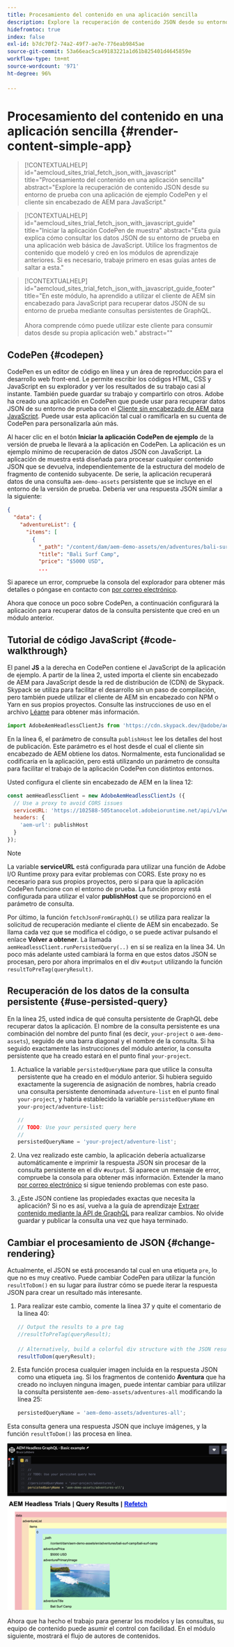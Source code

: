 ```yaml
---
title: Procesamiento del contenido en una aplicación sencilla
description: Explore la recuperación de contenido JSON desde su entorno de prueba con una aplicación de ejemplo CodePen y el cliente sin encabezado de AEM para JavaScript.
hidefromtoc: true
index: false
exl-id: b7dc70f2-74a2-49f7-ae7e-776eab9845ae
source-git-commit: 53a66eac5ca49183221a1d61b825401d4645859e
workflow-type: tm+mt
source-wordcount: '971'
ht-degree: 96%

---
```



# Procesamiento del contenido en una aplicación sencilla {#render-content-simple-app}

>[!CONTEXTUALHELP]
>id="aemcloud_sites_trial_fetch_json_with_javascript"
>title="Procesamiento del contenido en una aplicación sencilla"
>abstract="Explore la recuperación de contenido JSON desde su entorno de prueba con una aplicación de ejemplo CodePen y el cliente sin encabezado de AEM para JavaScript."

>[!CONTEXTUALHELP]
>id="aemcloud_sites_trial_fetch_json_with_javascript_guide"
>title="Iniciar la aplicación CodePen de muestra"
>abstract="Esta guía explica cómo consultar los datos JSON de su entorno de prueba en una aplicación web básica de JavaScript. Utilice los fragmentos de contenido que modeló y creó en los módulos de aprendizaje anteriores. Si es necesario, trabaje primero en esas guías antes de saltar a esta."

>[!CONTEXTUALHELP]
>id="aemcloud_sites_trial_fetch_json_with_javascript_guide_footer"
>title="En este módulo, ha aprendido a utilizar el cliente de AEM sin encabezado para JavaScript para recuperar datos JSON de su entorno de prueba mediante consultas persistentes de GraphQL.<br><br>Ahora comprende cómo puede utilizar este cliente para consumir datos desde su propia aplicación web."
>abstract=""

## CodePen {#codepen}

CodePen es un editor de código en línea y un área de reproducción para el desarrollo web front-end. Le permite escribir los códigos HTML, CSS y JavaScript en su explorador y ver los resultados de su trabajo casi al instante. También puede guardar su trabajo y compartirlo con otros. Adobe ha creado una aplicación en CodePen que puede usar para recuperar datos JSON de su entorno de prueba con el [Cliente sin encabezado de AEM para JavaScript](https://github.com/adobe/aem-headless-client-js). Puede usar esta aplicación tal cual o ramificarla en su cuenta de CodePen para personalizarla aún más.

Al hacer clic en el botón **Iniciar la aplicación CodePen de ejemplo** de la versión de prueba le llevará a la aplicación en CodePen. La aplicación es un ejemplo mínimo de recuperación de datos JSON con JavaScript. La aplicación de muestra está diseñada para procesar cualquier contenido JSON que se devuelva, independientemente de la estructura del modelo de fragmento de contenido subyacente. De serie, la aplicación recuperará datos de una consulta `aem-demo-assets` persistente que se incluye en el entorno de la versión de prueba. Debería ver una respuesta JSON similar a la siguiente:

```json
{
  "data": {
    "adventureList": {
      "items": [
        {
          "_path": "/content/dam/aem-demo-assets/en/adventures/bali-surf-camp/bali-surf-camp",
          "title": "Bali Surf Camp",
          "price": "$5000 USD",
          ...
```

Si aparece un error, compruebe la consola del explorador para obtener más detalles o póngase en contacto con [por correo electrónico](mailto:aem-headless-trials-support@adobe.com?subject=AEM%20Trials%20support%20request).

Ahora que conoce un poco sobre CodePen, a continuación configurará la aplicación para recuperar datos de la consulta persistente que creó en un módulo anterior.

## Tutorial de código JavaScript {#code-walkthrough}

El panel **JS** a la derecha en CodePen contiene el JavaScript de la aplicación de ejemplo. A partir de la línea 2, usted importa el cliente sin encabezado de AEM para JavaScript desde la red de distribución de (CDN) de Skypack. Skypack se utiliza para facilitar el desarrollo sin un paso de compilación, pero también puede utilizar el cliente de AEM sin encabezado con NPM o Yarn en sus propios proyectos. Consulte las instrucciones de uso en el archivo [Léame](https://github.com/adobe/aem-headless-client-js#aem-headless-client-for-javascript) para obtener más información.

```javascript
import AdobeAemHeadlessClientJs from 'https://cdn.skypack.dev/@adobe/aem-headless-client-js@v3.2.0';
```

En la línea 6, el parámetro de consulta `publishHost` lee los detalles del host de publicación. Este parámetro es el host desde el cual el cliente sin encabezado de AEM obtiene los datos. Normalmente, esta funcionalidad se codificaría en la aplicación, pero está utilizando un parámetro de consulta para facilitar el trabajo de la aplicación CodePen con distintos entornos.

Usted configura el cliente sin encabezado de AEM en la línea 12:

```javascript
const aemHeadlessClient = new AdobeAemHeadlessClientJs ({
  // Use a proxy to avoid CORS issues
  serviceURL: 'https://102588-505tanocelot.adobeioruntime.net/api/v1/web/aem/proxy',
  headers: {
    'aem-url': publishHost
  }
});
```

>[!NOTE]
>
>La variable **serviceURL** está configurada para utilizar una función de Adobe I/O Runtime proxy para evitar problemas con CORS. Este proxy no es necesario para sus propios proyectos, pero sí para que la aplicación CodePen funcione con el entorno de prueba. La función proxy está configurada para utilizar el valor **publishHost** que se proporcionó en el parámetro de consulta.

Por último, la función `fetchJsonFromGraphQL()` se utiliza para realizar la solicitud de recuperación mediante el cliente de AEM sin encabezado. Se llama cada vez que se modifica el código, o se puede activar pulsando el enlace **Volver a obtener**. La llamada `aemHeadlessClient.runPersistedQuery(..)` en sí se realiza en la línea 34. Un poco más adelante usted cambiará la forma en que estos datos JSON se procesan, pero por ahora imprímalos en el div `#output` utilizando la función `resultToPreTag(queryResult)`.

## Recuperación de los datos de la consulta persistente {#use-persisted-query}

En la línea 25, usted indica de qué consulta persistente de GraphQL debe recuperar datos la aplicación. El nombre de la consulta persistente es una combinación del nombre del punto final (es decir, `your-project` o `aem-demo-assets`), seguido de una barra diagonal y el nombre de la consulta. Si ha seguido exactamente las instrucciones del módulo anterior, la consulta persistente que ha creado estará en el punto final `your-project`.

1. Actualice la variable `persistedQueryName` para que utilice la consulta persistente que ha creado en el módulo anterior. Si hubiera seguido exactamente la sugerencia de asignación de nombres, habría creado una consulta persistente denominada `adventure-list` en el punto final `your-project`, y habría establecido la variable `persistedQueryName` en `your-project/adventure-list`:

   ```javascript
   //
   // TODO: Use your persisted query here
   //
   persistedQueryName = 'your-project/adventure-list';
   ```

1. Una vez realizado este cambio, la aplicación debería actualizarse automáticamente e imprimir la respuesta JSON sin procesar de la consulta persistente en el div `#output`. Si aparece un mensaje de error, compruebe la consola para obtener más información. Extender la mano [por correo electrónico](mailto:aem-headless-trials-support@adobe.com?subject=AEM%20Trials%20support%20request) si sigue teniendo problemas con este paso.

1. ¿Este JSON contiene las propiedades exactas que necesita la aplicación? Si no es así, vuelva a la guía de aprendizaje [Extraer contenido mediante la API de GraphQL](https://experience.adobe.com/experiencemanager/learn/extract_content_using_graphql) para realizar cambios. No olvide guardar y publicar la consulta una vez que haya terminado.

## Cambiar el procesamiento de JSON {#change-rendering}

Actualmente, el JSON se está procesando tal cual en una etiqueta `pre`, lo que no es muy creativo. Puede cambiar CodePen para utilizar la función `resultToDom()` en su lugar para ilustrar cómo se puede iterar la respuesta JSON para crear un resultado más interesante.

1. Para realizar este cambio, comente la línea 37 y quite el comentario de la línea 40:

   ```javascript
   // Output the results to a pre tag
   //resultToPreTag(queryResult);
   
   // Alternatively, build a colorful div structure with the JSON results and render images inline
   resultToDom(queryResult);
   ```

1. Esta función procesa cualquier imagen incluida en la respuesta JSON como una etiqueta `img`. Si los fragmentos de contenido **Aventura** que ha creado no incluyen ninguna imagen, puede intentar cambiar para utilizar la consulta persistente `aem-demo-assets/adventures-all` modificando la línea 25:

   ```javascript
   persistedQueryName = 'aem-demo-assets/adventures-all';
   ```

Esta consulta genera una respuesta JSON que incluye imágenes, y la función `resultToDom()` las procesa en línea.

![Resultado de la consulta adventures-all y de la función de procesamiento resultToDom](assets/do-not-localize/adventures-all-query-result.png)

Ahora que ha hecho el trabajo para generar los modelos y las consultas, su equipo de contenido puede asumir el control con facilidad. En el módulo siguiente, mostrará el flujo de autores de contenidos.
